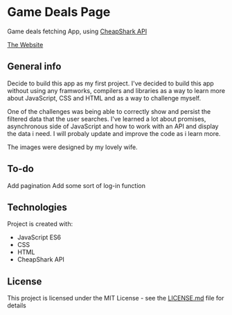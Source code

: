 # Game Deals Page

Game deals fetching App, using [CheapShark API](https://apidocs.cheapshark.com/)

[The Website](https://exoldarium.github.io/Game-Deals-Page/)

## General info
Decide to build this app as my first project. I've decided to build this app without using any framworks,  compilers and libraries as a way to learn more about 
JavaScript, CSS and HTML and as a way to challenge myself.

One of the challenges was being able to correctly show and persist the filtered data that the user searches. I've learned a lot about promises, asynchronous side
of JavaScript and how to work with an API and display the data i need. I will probaly update and improve the code as i learn more.

The images were designed by my lovely wife.

## To-do
Add pagination
Add some sort of log-in function

	
## Technologies
Project is created with:
* JavaScript ES6
* CSS
* HTML
* CheapShark API
## License

This project is licensed under the MIT License - see the [LICENSE.md](LICENSE.md) file for details
